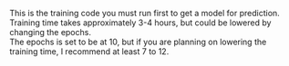 This is the training code you must run first to get a model for prediction.  
Training time takes approximately 3-4 hours, but could be lowered by changing the epochs.  
The epochs is set to be at 10, but if you are planning on lowering the training time, I recommend at least 7 to 12.
